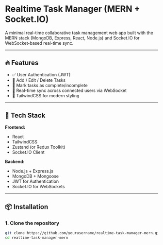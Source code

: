 # Realtime Task Manager (MERN + Socket.IO)

A minimal real-time collaborative task management web app built with the MERN stack (MongoDB, Express, React, Node.js) and Socket.IO for WebSocket-based real-time sync.

---

## 🔥 Features

- ✅ User Authentication (JWT)
- 📝 Add / Edit / Delete Tasks
- 🔄 Mark tasks as complete/incomplete
- 📡 Real-time sync across connected users via WebSocket
- 🎨 TailwindCSS for modern styling

---

## 🧱 Tech Stack

**Frontend:**
- React
- TailwindCSS
- Zustand (or Redux Toolkit)
- Socket.IO Client

**Backend:**
- Node.js + Express.js
- MongoDB + Mongoose
- JWT for Authentication
- Socket.IO for WebSockets

---

## 📦 Installation

### 1. Clone the repository

```bash
git clone https://github.com/yourusername/realtime-task-manager-mern.git
cd realtime-task-manager-mern
